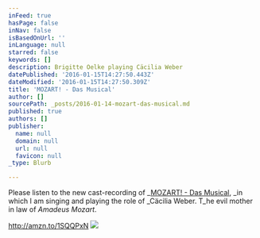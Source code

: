 ```yaml
---
inFeed: true
hasPage: false
inNav: false
isBasedOnUrl: ''
inLanguage: null
starred: false
keywords: []
description: Brigitte Oelke playing Cäcilia Weber
datePublished: '2016-01-15T14:27:50.443Z'
dateModified: '2016-01-15T14:27:50.309Z'
title: 'MOZART! - Das Musical'
author: []
sourcePath: _posts/2016-01-14-mozart-das-musical.md
published: true
authors: []
publisher:
  name: null
  domain: null
  url: null
  favicon: null
_type: Blurb

---
```

Please listen to the new cast-recording of _[MOZART! - Das Musical][0], _in which I am singing and playing the role of _Cäcilia Weber. T_he evil mother in law of _Amadeus Mozart_.

http://amzn.to/1SQQPxN
![](https://s3-us-west-2.amazonaws.com/the-grid-img/p/ac809dfb04bda14041a3fd6c99f6bbfc58d94cd3.jpg)

[0]: http://www.musicalvienna.at/index.php/de/spielplan/production/173560
